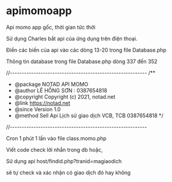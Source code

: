 # apimomoapp
Api momo app gốc, thời gian tức thời

Sử dụng Charles bắt api của ứng dụng trên điện thoại.

Điền các biến của api vào các dòng 13-20 trong file Database.php

Thông tin database trong file Database.php dòng 337 đến 352

//----------------------------------------------------------
/**
 * @package NOTAD API MOMO
 * @author  LÊ HỒNG SƠN : 0387654818
 * @copyright   Copyright (c) 2021, notad.net
 * @link    https://notad.net
 * @since   Version 1.0
 * @method Sell Api Lịch sử giao dịch VCB, TCB 0387654818 
 */

//----------------------------------------------------------

Cron 1 phút 1 lần vào file class.momo.php

Viết code check lời nhắn trong db hoặc,

Sử dụng api host/findid.php?tranid=magiaodich

 sẽ tự check và xác nhận có giao dịch đó hay không
 
